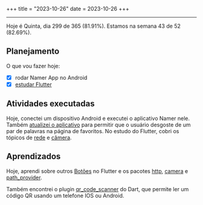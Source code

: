 +++
title = "2023-10-26"
date = 2023-10-26
+++

---

Hoje é Quinta, dia 299 de 365 (81.91%). Estamos na semana 43 de 52 (82.69%). 

## Planejamento

O que vou fazer hoje:  

- [x] rodar Namer App no Android
- [x] [estudar Flutter](https://github.com/orgs/OmnicodeSolutions/projects/3/views/1?pane=issue&itemId=41028440)

## Atividades executadas

Hoje, conectei um dispositivo Android e executei o aplicativo Namer nele. Também [atualizei o aplicativo](https://github.com/OmnicodeSolutions/flutter_codelab/tree/main/name_app) para permitir que o usuário desgoste de um par de palavras na página de favoritos. No estudo do Flutter, cobri os tópicos de [rede](https://docs.flutter.dev/cookbook/networking/fetch-data) e [câmera](https://docs.flutter.dev/cookbook/plugins/picture-using-camera).

## Aprendizados

Hoje, aprendi sobre outros [Botões](https://docs.flutter.dev/release/breaking-changes/buttons?gclid=CjwKCAjwnOipBhBQEiwACyGLutBAnkm3dR4tqgllKxGJ3HSG2fffnMYF0cqiJwPmg9qsDZrSfRoKKhoCfnYQAvD_BwE&gclsrc=aw.ds) no Flutter e os pacotes [http](https://pub.dev/packages/http), [camera](https://pub.dev/packages/camera) e [path_provider](https://pub.dev/packages/path_provider).

Também encontrei o plugin [qr_code_scanner](https://pub.dev/packages/qr_code_scanner) do Dart, que permite ler um código QR usando um telefone IOS ou Android.

